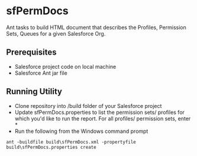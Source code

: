# sfPermDocs
Ant tasks to build HTML document that describes the Profiles, Permission Sets, Queues for a given Salesforce Org.

## Prerequisites

- Salesforce project code on local machine
- Salesforce Ant jar file

## Running Utility
- Clone repository into /build folder of your Salesforce project
- Update sfPermDocs.properties to list the permission sets/ profiles for which you'd like to run the report. For all profiles/ permission sets, enter *
- Run the following from the Windows command prompt
````
ant -buildfile build\sfPermDocs.xml -propertyfile build\sfPermDocs.properties create 
````
